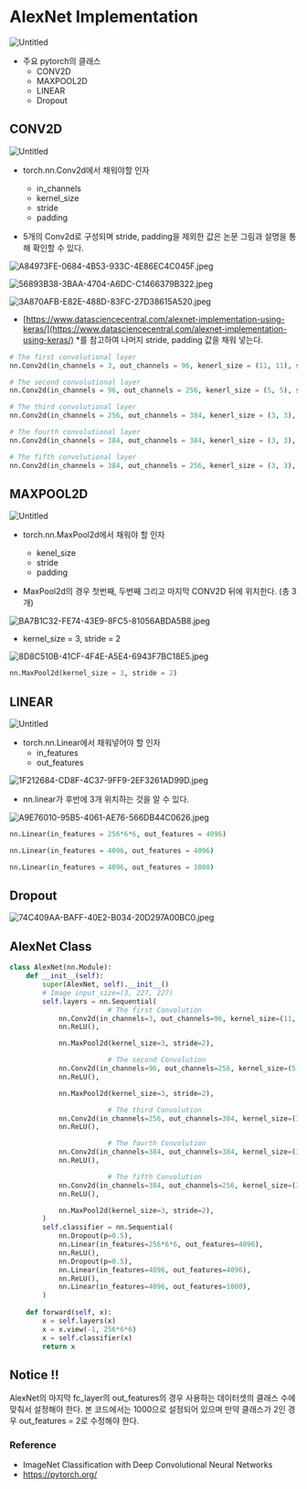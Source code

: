 
# AlexNet Implementation

![Untitled](alexnet_img/Untitled.png)

- 주요 pytorch의 클래스
    - CONV2D
    - MAXPOOL2D
    - LINEAR
    - Dropout
    

## CONV2D

![Untitled](alexnet_img/Untitled%201.png)

- torch.nn.Conv2d에서 채워야할 인자
    - in_channels
    - kernel_size
    - stride
    - padding
    

- 5개의 Conv2d로 구성되며 stride, padding을 제외한 값은 논문 그림과 설명을 통해 확인할 수 있다.

![A84973FE-0684-4B53-933C-4E86EC4C045F.jpeg](alexnet_img/A84973FE-0684-4B53-933C-4E86EC4C045F.jpeg)

![56893B38-3BAA-4704-A6DC-C1466379B322.jpeg](alexnet_img/56893B38-3BAA-4704-A6DC-C1466379B322.jpeg)

![3A870AFB-E82E-488D-83FC-27D38615A520.jpeg](alexnet_img/3A870AFB-E82E-488D-83FC-27D38615A520.jpeg)

- [https://www.datasciencecentral.com/alexnet-implementation-using-keras/](https://www.datasciencecentral.com/alexnet-implementation-using-keras/) *를 참고하여 나머지 stride, padding 값을 채워 넣는다.

```python
# The first convolutional layer
nn.Conv2d(in_channels = 3, out_channels = 96, kenerl_size = (11, 11), stride = 4, padding = 0 )

# The second convolutional layer
nn.Conv2d(in_channels = 96, out_channels = 256, kenerl_size = (5, 5), stride = 1, padding = 2 )

# The third convolutional layer
nn.Conv2d(in_channels = 256, out_channels = 384, kenerl_size = (3, 3), stride = 1, padding = 1 )

# The fourth convolutional layer
nn.Conv2d(in_channels = 384, out_channels = 384, kenerl_size = (3, 3), stride = 1, padding = 1 )

# The fifth convolutional layer
nn.Conv2d(in_channels = 384, out_channels = 256, kenerl_size = (3, 3), stride = 1, padding = 1 )
```

## MAXPOOL2D

![Untitled](alexnet_img/Untitled%202.png)

- torch.nn.MaxPool2d에서 채워야 할 인자
    - kenel_size
    - stride
    - padding
    
- MaxPool2d의 경우 첫번째, 두번째 그리고 마지막 CONV2D 뒤에 위치한다. (총 3개)

![BA7B1C32-FE74-43E9-8FC5-81056ABDA5B8.jpeg](alexnet_img/BA7B1C32-FE74-43E9-8FC5-81056ABDA5B8.jpeg)

- kernel_size = 3, stride = 2

![8D8C510B-41CF-4F4E-A5E4-6943F7BC18E5.jpeg](alexnet_img/8D8C510B-41CF-4F4E-A5E4-6943F7BC18E5.jpeg)

```python
nn.MaxPool2d(kernel_size = 3, stride = 2)
```

## LINEAR

![Untitled](alexnet_img/Untitled%203.png)

- torch.nn.Linear에서 채워넣어야 할 인자
    - in_features
    - out_features

![1F212684-CD8F-4C37-9FF9-2EF3261AD99D.jpeg](alexnet_img/1F212684-CD8F-4C37-9FF9-2EF3261AD99D.jpeg)

- nn.linear가 후반에 3개 위치하는 것을 알 수 있다.

![A9E76010-95B5-4061-AE76-566DB44C0626.jpeg](alexnet_img/A9E76010-95B5-4061-AE76-566DB44C0626.jpeg)

```python
nn.Linear(in_features = 256*6*6, out_features = 4096)

nn.Linear(in_features = 4096, out_features = 4096)

nn.Linear(in_features = 4096, out_features = 1000)
```

## Dropout

![74C409AA-BAFF-40E2-B034-20D297A00BC0.jpeg](alexnet_img/74C409AA-BAFF-40E2-B034-20D297A00BC0.jpeg)

## AlexNet Class

```python
class AlexNet(nn.Module):
    def __init__(self):
        super(AlexNet, self).__init__()
        # Image input_size=(3, 227, 227)
        self.layers = nn.Sequential(
						# The first Convolution
            nn.Conv2d(in_channels=3, out_channels=96, kernel_size=(11, 11), stride=4, padding=0), 
            nn.ReLU(), 

            nn.MaxPool2d(kernel_size=3, stride=2),

						# The second Convolution
            nn.Conv2d(in_channels=96, out_channels=256, kernel_size=(5, 5), stride=1, padding=2),
            nn.ReLU(),

            nn.MaxPool2d(kernel_size=3, stride=2), 

						# The third Convolution
            nn.Conv2d(in_channels=256, out_channels=384, kernel_size=(3, 3), stride=1, padding=1),
            nn.ReLU(),

						# The fourth Convolution
            nn.Conv2d(in_channels=384, out_channels=384, kernel_size=(3, 3), stride=1, padding=1),
            nn.ReLU(),

						# The fifth Convolution
            nn.Conv2d(in_channels=384, out_channels=256, kernel_size=(3, 3), stride=1, padding=1),
            nn.ReLU(),

            nn.MaxPool2d(kernel_size=3, stride=2), 
        )
        self.classifier = nn.Sequential(
            nn.Dropout(p=0.5),
            nn.Linear(in_features=256*6*6, out_features=4096),
            nn.ReLU(),
            nn.Dropout(p=0.5),
            nn.Linear(in_features=4096, out_features=4096),
            nn.ReLU(),
            nn.Linear(in_features=4096, out_features=1000),
        )
    
    def forward(self, x):
        x = self.layers(x)
        x = x.view(-1, 256*6*6)
        x = self.classifier(x)
        return x
```

## Notice !!

AlexNet의 마지막 fc_layer의 out_features의 경우 사용하는 데이터셋의 클래스 수에 맞춰서 설정해야 한다. 본 코드에서는 1000으로 설정되어 있으며 만약 클래스가 2인 경우 out_features = 2로 수정해야 한다.

### Reference
* ImageNet Classification with Deep Convolutional Neural Networks
* https://pytorch.org/
